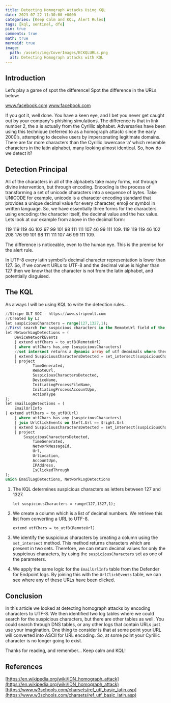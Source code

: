 ```yaml
---
title: Detecting Homograph Attacks Using KQL
date: 2023-07-22 11:30:00 +0000
categories: [Keep Calm and KQL, Alert Rules]
tags: [kql, sentinel, dfe]
pin: true
comments: true
math: true
mermaid: true
image:
  path: /assets/img/CoverImages/KCKQLURLs.png
  alt: Detecting Homograph attacks with KQL
---
```


## Introduction

Let’s play a game of spot the difference! Spot the difference in the URLs below:

> 
 www.facebook.com
 www.fаcebook.com
> 

If you got it, well done. You have a keen eye, and I bet you never get caught out by your company's phishing simulations. The difference is that in link number 2, the a is actually from the Cyrillic alphabet. Adversaries have been using this technique (referred to as a homograph attack) since the early 2000’s, attempting to deceive users by impersonating legitimate domains. There are far more characters than the Cyrillic lowercase ‘a’ which resemble characters in the latin alphabet, many looking almost identical. So, how do we detect it?

## Detection Principal

All of the characters in all of the alphabets take many forms, not through divine intervention, but through encoding. Encoding is the process of transforming a set of unicode characters into a sequence of bytes. Take UNICODE for example, unicode is a character encoding standard that provides a unique decimal value for every character, emoji or symbol in written language. So, we have essentially three forms for the characters using encoding: the character itself, the decimal value and the hex value. Lets look at our example from above in the decimal form:

> 
 119 119 119 46 102 97 99 101 98 111 111 107 46 99 111 109.
 119 119 119 46 102 208 176 99 101 98 111 111 107 46 99 111 109.
>

The difference is noticeable, even to the human eye. This is the premise for the alert rule. 

In UTF-8 every latin symbol’s decimal character representation is lower than 127. So, if we convert URLs to UTF-8 and the decimal value is higher than 127 then we know that the character is not from the latin alphabet, and potentially disguised. 

## The KQL

As always I will be using KQL to write the detection rules…

```sql
//Stripe OLT SOC - https://www.stripeolt.com
//Created by LJ
let suspiciousCharacters = range(127,1327,1);
//First search for suspicious characters in the RemoteUrl field of the DeviceNetworkEvents table
let NetworkLogDetections = (
    DeviceNetworkEvents
    | extend utfChars = to_utf8(RemoteUrl)
    | where utfChars has_any (suspiciousCharacters)
    //set intersect returns a dynamic array of utf decmimals where there is overlap in the criteria
    | extend SuspiciousCharactersDetected = set_intersect(suspiciousCharacters, utfChars)
    | project
            TimeGenerated,
            RemoteUrl,
            SuspiciousCharactersDetected,
            DeviceName,
            InitiatingProcessFileName,
            InitiatingProcessAccountUpn,
            ActionType
);
let EmailLogDetections = (
    EmailUrlInfo
| extend utfChars = to_utf8(Url)
    | where utfChars has_any (suspiciousCharacters)
    | join UrlClickEvents on $left.Url == $right.Url
    | extend SuspiciousCharactersDetected = set_intersect(suspiciousCharacters, utfChars)
    | project
        SuspiciousCharactersDetected,
            TimeGenerated,
            NetworkMessageId,
            Url,
            UrlLocation,
            AccountUpn,
            IPAddress,
            IsClickedThrough
);
union EmailLogDetections, NetworkLogDetections
```

1. The KQL determines suspicious characters as letters between 127 and 1327. 
    
    `let suspiciousCharacters = range(127,1327,1);`
    
2. We create a column which is a list of decimal numbers. We retrieve this list from converting a URL to UTF-8.
    
    `extend utfChars = to_utf8(RemoteUrl)` 

3. We identify the suspicious characters by creating a column using the `set_intersect` method. This method returns characters which are present in two sets. Therefore, we can return decimal values for only the suspicious characters, by using the `suspiciousCharacters` set as one of the parameters.

4. We apply the same logic for the `EmailUrlInfo` table from the Defender for Endpoint logs. By joining this with the `UrlClickEvents` table, we can see where any of these URLs have been clicked.

## Conclusion

In this article we looked at detecting homograph attacks by encoding characters to UTF-8. We then identified two log tables where we could search for the suspicious characters, but there are other tables as well. You could search through DNS tables, or any other logs that contain URLs just use your imagination. One thing to consider is that at some point your URL will converted into ASCII for URL encoding. So, at some point your Cyrillic character is no longer going to exist. 

Thanks for reading, and remember… Keep calm and KQL!

## References

[https://en.wikipedia.org/wiki/IDN_homograph_attack](https://en.wikipedia.org/wiki/IDN_homograph_attack)
[https://www.w3schools.com/charsets/ref_utf_basic_latin.asp](https://www.w3schools.com/charsets/ref_utf_basic_latin.asp)
